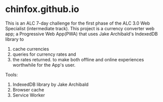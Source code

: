 # chinfox.github.io

This is an ALC 7-day challenge for the first phase of the ALC 3.0 Web Specialist (intermediate track).
This project is a  currency converter web app; a Progressive Web App(PWA) that uses Jake Archibald's IndexedDB library to 
1. cache currencies
2. queries for currency rates and 
3. the rates returned.
 to make both offline and online experiences worthwhile for the App's user.


Tools:
1. IndexedDB library by Jake Archibald
2. Browser cache
3. Service Worker
